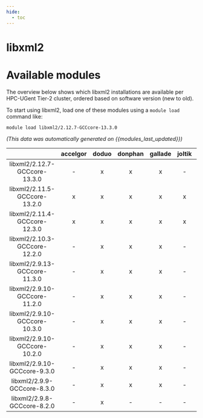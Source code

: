 ```yaml
---
hide:
  - toc
---
```


libxml2
=======

# Available modules


The overview below shows which libxml2 installations are available per HPC-UGent Tier-2 cluster, ordered based on software version (new to old).

To start using libxml2, load one of these modules using a `module load` command like:

```shell
module load libxml2/2.12.7-GCCcore-13.3.0
```

*(This data was automatically generated on {{modules_last_updated}})*  

| |accelgor|doduo|donphan|gallade|joltik|shinx|skitty|
| :---: | :---: | :---: | :---: | :---: | :---: | :---: | :---: |
|libxml2/2.12.7-GCCcore-13.3.0|-|x|x|x|-|x|x|
|libxml2/2.11.5-GCCcore-13.2.0|x|x|x|x|x|x|x|
|libxml2/2.11.4-GCCcore-12.3.0|x|x|x|x|x|x|x|
|libxml2/2.10.3-GCCcore-12.2.0|-|x|x|x|-|x|-|
|libxml2/2.9.13-GCCcore-11.3.0|-|x|x|x|-|x|-|
|libxml2/2.9.10-GCCcore-11.2.0|-|x|x|x|-|x|-|
|libxml2/2.9.10-GCCcore-10.3.0|-|x|x|x|-|-|-|
|libxml2/2.9.10-GCCcore-10.2.0|-|x|x|x|-|-|-|
|libxml2/2.9.10-GCCcore-9.3.0|-|x|x|x|-|-|-|
|libxml2/2.9.9-GCCcore-8.3.0|-|x|x|x|-|-|-|
|libxml2/2.9.8-GCCcore-8.2.0|-|x|-|-|-|-|-|
